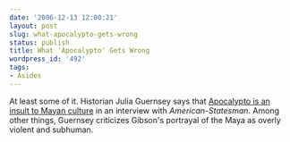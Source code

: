 ```yaml
---
date: '2006-12-13 12:00:21'
layout: post
slug: what-apocalypto-gets-wrong
status: publish
title: What 'Apocalypto' Gets Wrong
wordpress_id: '492'
tags:
- Asides
---
```


At least some of it. Historian Julia Guernsey says that [Apocalypto is an insult to Mayan culture](http://www.austin360.com/movies/content/shared/movies/stories/2006/12/history.html) in an interview with _American-Statesman_. Among other things, Guernsey criticizes Gibson's portrayal of the Maya as overly violent and subhuman.
